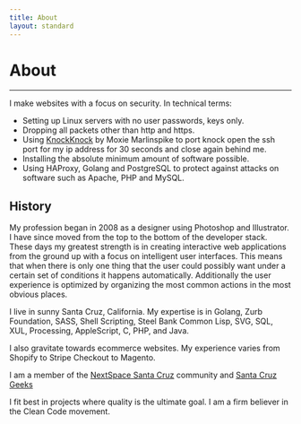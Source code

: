```yaml
---
title: About
layout: standard
---
```

# About
------

I make websites with a focus on security. In technical terms:

* Setting up Linux servers with no user passwords, keys only.
* Dropping all packets other than http and https.
* Using [KnockKnock](https://moxie.org/software/knockknock/) by Moxie Marlinspike to port knock open the ssh port for my ip address for 30 seconds and close again behind me.
* Installing the absolute minimum amount of software possible.
* Using HAProxy, Golang and PostgreSQL to protect against attacks on software such as Apache, PHP and MySQL.

## History

My profession began in 2008 as a designer using Photoshop and Illustrator. I have since moved from the top to the bottom of the developer stack. These days my greatest strength is in creating interactive web applications from the ground up with a focus on intelligent user interfaces. This means that when there is only one thing that the user could possibly want under a certain set of conditions it happens automatically. Additionally the user experience is optimized by organizing the most common actions in the most obvious places.

I live in sunny Santa Cruz, California. My expertise is in Golang, Zurb Foundation, SASS, Shell Scripting, Steel Bank Common Lisp, SVG, SQL, XUL, Processing, AppleScript, C, PHP, and Java.

I also gravitate towards ecommerce websites. My experience varies from Shopify to Stripe Checkout to Magento.

I am a member of the [NextSpace Santa Cruz](http://nextspace.us/) community and [Santa Cruz Geeks](http://santacruzgeeks.com/)

I fit best in projects where quality is the ultimate goal. I am a firm believer in the Clean Code movement.